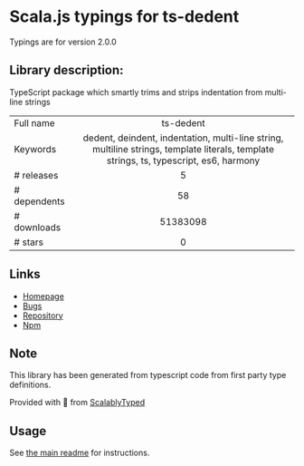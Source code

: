 
# Scala.js typings for ts-dedent

Typings are for version 2.0.0

## Library description:
TypeScript package which smartly trims and strips indentation from multi-line strings

|                    |                 |
| ------------------ | :-------------: |
| Full name          | ts-dedent |
| Keywords           | dedent, deindent, indentation, multi-line string, multiline strings, template literals, template strings, ts, typescript, es6, harmony |
| # releases         | 5 |
| # dependents       | 58 |
| # downloads        | 51383098 |
| # stars            | 0 |

## Links
- [Homepage](https://github.com/tamino-martinius/node-ts-dedent#readme)
- [Bugs](https://github.com/tamino-martinius/node-ts-dedent/issues)
- [Repository](https://github.com/tamino-martinius/node-ts-dedent)
- [Npm](https://www.npmjs.com/package/ts-dedent)
    


## Note
This library has been generated from typescript code from first party type definitions.

Provided with :purple_heart: from [ScalablyTyped](https://github.com/oyvindberg/ScalablyTyped)

## Usage
See [the main readme](../../readme.md) for instructions.


